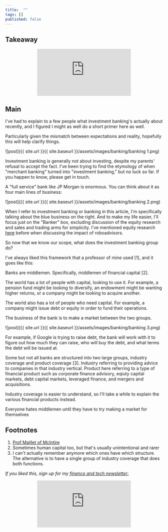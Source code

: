 ```yaml
---
title:  ""  
tags: []
published: false
---
```


## Takeaway

<style>
      .iframe-container {
        overflow: hidden;        
        padding-top: 50%; <!-- Calculated from the aspect ration of the content (in case of 16:9 it is 9/16= 0.5625) -->
        position: relative;
      }
      .iframe-container iframe { 
         border: 0;
         height: 100%; <!-- Finally, width and height are set to 100% so the iframe takes up 100% of the containers space. -->
         left: 0;
         position: absolute;
         top: 0;
         width: 100%;
         display: block;
         margin: 0 auto; <!-- center image -->
      }
      <!-- 4x3 Aspect Ratio -->
      .iframe-container-4x3 {
        padding-top: 75%;
      }
</style> 

<div class="iframe-container-4x3">
  <p align="center"><iframe src="https://avoidboringpeople.substack.com/embed" frameborder="0" scrolling="no"> </iframe></p>
</div>

## Main

I've had to explain to a few people what investment banking's actually about recently, and I figured I might as well do a short primer here as well. 

Particularly given the mismatch between expectations and reality, hopefully this will help clarify things.

![post]({{ site.url }}{{ site.baseurl }}/assets/images/banking/banking 1.png)

Investment banking is generally not about investing, despite my parents' refusal to accept the fact. I've been trying to find the etymology of when "merchant banking" turned into "investment banking," but no luck so far. If you happen to know, please get in touch.

A "full service" bank like JP Morgan is enormous. You can think about it as four main lines of business:

![post]({{ site.url }}{{ site.baseurl }}/assets/images/banking/banking 2.png)

When I refer to investment banking or banking in this article, I'm specifically talking about the blue business on the right. And to make my life easier, I'll focus just on the "Banker" box, excluding discussion of the equity research and sales and trading arms for simplicity. I've mentioned equity research [here](https://avoidboringpeople.substack.com/p/you-dont-want-quality-time-you-want "er") before when discussing the impact of roboadvisors.

So now that we know our scope, what does the investment banking group do? 

I've always liked this framework that a professor of mine used \[1\], and it goes like this:

Banks are middlemen. Specifically, middlemen of financial capital \[2\].

The world has a lot of people with capital, looking to use it. For example, a pension fund might be looking to diversify, an endowment might be wanting higher returns, or a company might be looking to acquire another.

The world also has a lot of people who need capital. For example, a company might issue debt or equity in order to fund their operations.

The business of the bank is to make a market between the two groups.

![post]({{ site.url }}{{ site.baseurl }}/assets/images/banking/banking 3.png)

For example, if Google is trying to raise debt, the bank will work with it to figure out how much they can raise, who will buy the debt, and what terms the debt will be issued at. 

Some but not all banks are structured into two large groups, industry coverage and product coverage \[3\]. Industry referring to providing advice to companies in that industry vertical. Product here referring to a type of financial product such as corporate finance advisory, eqiuty capital markets, debt capital markets, leveraged finance, and mergers and acquisitions.

Industry coverage is easier to understand, so I'll take a while to explain the various financial products instead.



Everyone hates middlemen until they have to try making a market for themselves

## Footnotes

1. [Prof Maillet of McIntire](https://www.commerce.virginia.edu/faculty/pam5x "prof")
2. Sometimes human capital too, but that's usually unintentional and rarer
3. I can't actually remember anymore which ones have which structure. The alternative is to have a single group of industry coverage that does both functions.

*If you liked this, sign up for my [finance and tech newsletter:](https://avoidboringpeople.substack.com/ "ABP")*

<div class="iframe-container-4x3">
  <p align="center"><iframe src="https://avoidboringpeople.substack.com/embed" frameborder="0" scrolling="no"> </iframe></p>
</div>
